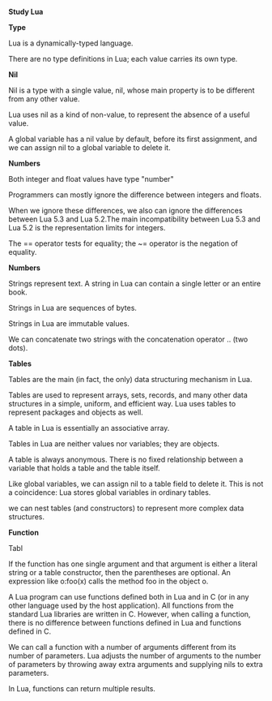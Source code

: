 **Study Lua**





**Type**



Lua is a dynamically-typed language. 

There are no type definitions in Lua; each value carries its own type. 



**Nil**



Nil is a type with a single value, nil, whose main property is to be different from any other value. 

Lua uses nil as a kind of non-value, to represent the absence of a useful value. 

A global variable has a nil value by default, before its first assignment, and we can assign nil to a global variable to delete it. 



**Numbers**



Both integer and float values have type "number" 



Programmers can mostly ignore the difference between integers and floats. 



When we ignore these differences, we also can ignore the differences between Lua 5.3 and Lua 5.2.The main incompatibility between Lua 5.3 and Lua 5.2 is the representation limits for integers. 













The == operator tests for equality; the ~= operator is the negation of equality. 





**Numbers**



Strings represent text. A string in Lua can contain a single letter or an entire book. 



Strings in Lua are sequences of bytes. 



Strings in Lua are immutable values. 



We can concatenate two strings with the concatenation operator .. (two dots). 







**Tables**



Tables are the main (in fact, the only) data structuring mechanism in Lua. 



Tables are used to represent arrays, sets, records, and many other data structures in a simple, uniform, and efficient way. Lua uses tables to represent packages and objects as well. 



A table in Lua is essentially an associative array. 





Tables in Lua are neither values nor variables; they are objects. 



A table is always anonymous. There is no fixed relationship between a variable that holds a table and the table itself.



Like global variables, we can assign nil to a table field to delete it. This is not a coincidence: Lua stores global variables in ordinary tables. 



we can nest tables (and constructors) to represent more complex data structures. 





**Function**



Tabl





If the function has one single argument and that argument is either a literal string or a table constructor, then the parentheses are optional. An expression like o:foo(x) calls the method foo in the object o. 



A Lua program can use functions defined both in Lua and in C (or in any other language used by the host application). All functions from the standard Lua libraries are written in C. However, when calling a function, there is no difference between functions defined in Lua and functions defined in C. 



We can call a function with a number of arguments different from its number of parameters. Lua adjusts the number of arguments to the number of parameters by throwing away extra arguments and supplying nils to extra parameters. 



In Lua, functions can return multiple results. 